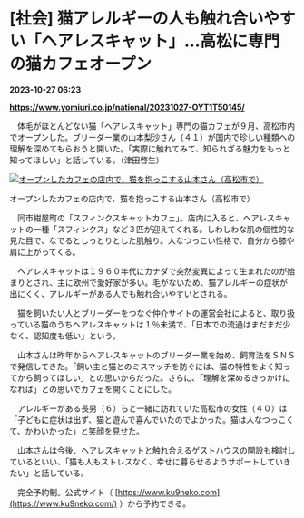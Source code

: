 # [社会] 猫アレルギーの人も触れ合いやすい「ヘアレスキャット」…高松に専門の猫カフェオープン

**2023-10-27 06:23**

**https://www.yomiuri.co.jp/national/20231027-OYT1T50145/**

　体毛がほとんどない猫「ヘアレスキャット」専門の猫カフェが９月、高松市内でオープンした。ブリーダー業の山本梨沙さん（４１）が国内で珍しい種類への理解を深めてもらおうと開いた。「実際に触れてみて、知られざる魅力をもっと知ってほしい」と話している。（津田啓生）

[![オープンしたカフェの店内で、猫を抱っこする山本さん（高松市で）](https://www.yomiuri.co.jp/media/2023/10/20231027-OYT1I50039-1.jpg)](https://www.yomiuri.co.jp/pluralphoto/20231027-OYT1I50039/)

オープンしたカフェの店内で、猫を抱っこする山本さん（高松市で）

　同市紺屋町の「スフィンクスキャットカフェ」。店内に入ると、ヘアレスキャットの一種「スフィンクス」など３匹が迎えてくれる。しわしわな肌の個性的な見た目で、なでるとしっとりとした肌触り。人なつっこい性格で、自分から膝や肩に上がってくる。

　ヘアレスキャットは１９６０年代にカナダで突然変異によって生まれたのが始まりとされ、主に欧州で愛好家が多い。毛がないため、猫アレルギーの症状が出にくく、アレルギーがある人でも触れ合いやすいとされる。

　猫を飼いたい人とブリーダーをつなぐ仲介サイトの運営会社によると、取り扱っている猫のうちヘアレスキャットは１％未満で、「日本での流通はまだまだ少なく、認知度も低い」という。

　山本さんは昨年からヘアレスキャットのブリーダー業を始め、飼育法をＳＮＳで発信してきた。「飼い主と猫とのミスマッチを防ぐには、猫の特性をよく知ってから飼ってほしい」との思いからだった。さらに、「理解を深めるきっかけになれば」との思いでカフェを開くことにした。

　アレルギーがある長男（６）らと一緒に訪れていた高松市の女性（４０）は「子どもに症状は出ず、猫と遊んで喜んでいたのでよかった。猫は人なつっこくて、かわいかった」と笑顔を見せた。

　山本さんは今後、ヘアレスキャットと触れ合えるゲストハウスの開設も検討しているといい、「猫も人もストレスなく、幸せに暮らせるようサポートしていきたい」と話している。

　完全予約制。公式サイト（ [https://www.ku9neko.com](https://www.ku9neko.com/) ）から予約できる。
